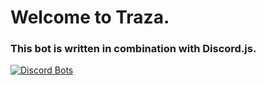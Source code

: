 # Welcome to Traza.

### This bot is written in combination with Discord.js.

<a href="https://discordbots.org/bot/371766860104073216">
  <img src="https://discordbots.org/api/widget/371766860104073216.svg" alt="Discord Bots" />
</a>
